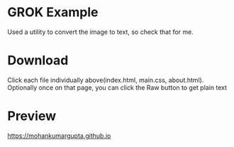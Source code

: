 # GROK Example 

Used a utility to convert the image to text, so check that for me.

# Download

Click each file individually above(index.html, main.css, about.html). Optionally once on that page, you can click the Raw button to get plain text

# Preview

https://mohankumargupta.github.io

